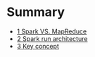 # Summary

* [1  Spark VS. MapReduce](README.md)
* [2 Spark run architecture](di-er-zhang-ji-ben-gai-nian.md)
* [3 Key concept](di-er-zhang-ji-ben-gai-nian/di-san-zhang-guan-jian-gai-nian.md)

